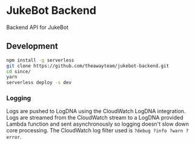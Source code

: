 # JukeBot Backend

Backend API for JukeBot

## Development

```sh
npm install -g serverless
git clone https://github.com/theawayteam/jukebot-backend.git
cd since/
yarn
serverless deploy -s dev
```

### Logging

Logs are pushed to LogDNA using the CloudWatch LogDNA integration. Logs are streamed from the CloudWatch stream to a LogDNA provided Lambda function and sent asynchronously so logging doesn't slow down core processing. The CloudWatch log filter used is `?debug ?info ?warn ?error`.
